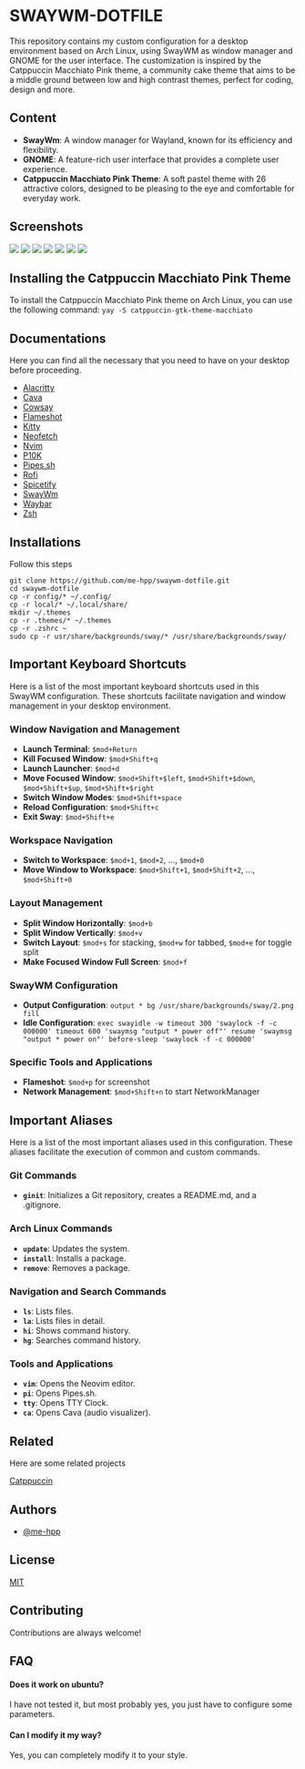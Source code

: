 # SWAYWM-DOTFILE

This repository contains my custom configuration for a desktop environment based on Arch Linux, using SwayWM as window manager and GNOME for the user interface. The customization is inspired by the Catppuccin Macchiato Pink theme, a community cake theme that aims to be a middle ground between low and high contrast themes, perfect for coding, design and more.

## Content

- **SwayWm**: A window manager for Wayland, known for its efficiency and flexibility.
- **GNOME**: A feature-rich user interface that provides a complete user experience.
- **Catppuccin Macchiato Pink Theme**: A soft pastel theme with 26 attractive colors, designed to be pleasing to the eye and comfortable for everyday work.

## Screenshots

<img src="https://github.com/me-hpp/swaywm-dotfile/assets/122117784/33faeef9-a9d2-4966-80ab-75f7dc53212b"/>
<img src="https://github.com/me-hpp/swaywm-dotfile/assets/122117784/43046026-eff5-4263-a644-06bbdf9400b6"/>
<img src="https://github.com/me-hpp/swaywm-dotfile/assets/122117784/e9fa3dc7-8bb7-446f-8236-4d9b5ddf6d88"/>
<img src="https://github.com/me-hpp/swaywm-dotfile/assets/122117784/110811db-7665-4164-a796-240c0761caba"/>
<img src="https://github.com/me-hpp/swaywm-dotfile/assets/122117784/8ab899ce-5d58-446b-b329-2c3fe084861d"/>
<img src="https://github.com/me-hpp/swaywm-dotfile/assets/122117784/7b682cc0-e6f1-44a8-814c-3ed100fab897"/>
<img src="https://github.com/me-hpp/swaywm-dotfile/assets/122117784/7f6334c1-ee99-4b78-95a4-8a9da3ec5e64"/>

## Installing the Catppuccin Macchiato Pink Theme

To install the Catppuccin Macchiato Pink theme on Arch Linux, you can use the following command:
`yay -S catppuccin-gtk-theme-macchiato`

## Documentations

Here you can find all the necessary that you need to have on your desktop before proceeding.

- [Alacritty](https://github.com/alacritty/alacritty/blob/master/INSTALL.md)
- [Cava](https://github.com/karlstav/cava)
- [Cowsay](https://github.com/piuccio/cowsay)
- [Flameshot](https://aur.archlinux.org/flameshot-git.git)
- [Kitty](https://github.com/kovidgoyal/kitty/)
- [Neofetch](https://github.com/dylanaraps/neofetch)
- [Nvim](https://github.com/neovim/neovim/blob/master/INSTALL.md)
- [P10K](https://github.com/romkatv/powerlevel10k)
- [Pipes.sh](https://github.com/pipeseroni/pipes.sh)
- [Rofi](https://github.com/davatorium/rofi/blob/next/INSTALL.md)
- [Spicetify](https://spicetify.app/docs/advanced-usage/installation/)
- [SwayWm](https://github.com/swaywm/sway)
- [Waybar](https://github.com/Alexays/Waybar)
- [Zsh](https://github.com/ohmyzsh/ohmyzsh)

## Installations

Follow this steps

```
git clone https://github.com/me-hpp/swaywm-dotfile.git
cd swaywm-dotfile
cp -r config/* ~/.config/
cp -r local/* ~/.local/share/
mkdir ~/.themes
cp -r .themes/* ~/.themes
cp -r .zshrc ~
sudo cp -r usr/share/backgrounds/sway/* /usr/share/backgrounds/sway/
```

## Important Keyboard Shortcuts

Here is a list of the most important keyboard shortcuts used in this SwayWM configuration. These shortcuts facilitate navigation and window management in your desktop environment.

### Window Navigation and Management

- **Launch Terminal**: `$mod+Return`
- **Kill Focused Window**: `$mod+Shift+q`
- **Launch Launcher**: `$mod+d`
- **Move Focused Window**: `$mod+Shift+$left`, `$mod+Shift+$down`, `$mod+Shift+$up`, `$mod+Shift+$right`
- **Switch Window Modes**: `$mod+Shift+space`
- **Reload Configuration**: `$mod+Shift+c`
- **Exit Sway**: `$mod+Shift+e`

### Workspace Navigation

- **Switch to Workspace**: `$mod+1`, `$mod+2`, ..., `$mod+0`
- **Move Window to Workspace**: `$mod+Shift+1`, `$mod+Shift+2`, ..., `$mod+Shift+0`

### Layout Management

- **Split Window Horizontally**: `$mod+b`
- **Split Window Vertically**: `$mod+v`
- **Switch Layout**: `$mod+s` for stacking, `$mod+w` for tabbed, `$mod+e` for toggle split
- **Make Focused Window Full Screen**: `$mod+f`

### SwayWM Configuration

- **Output Configuration**: `output * bg /usr/share/backgrounds/sway/2.png fill`
- **Idle Configuration**: `exec swayidle -w timeout 300 'swaylock -f -c 000000' timeout 600 'swaymsg "output * power off"' resume 'swaymsg "output * power on"' before-sleep 'swaylock -f -c 000000'`

### Specific Tools and Applications

- **Flameshot**: `$mod+p` for screenshot
- **Network Management**: `$mod+Shift+n` to start NetworkManager

## Important Aliases

Here is a list of the most important aliases used in this configuration. These aliases facilitate the execution of common and custom commands.

### Git Commands

- **`ginit`**: Initializes a Git repository, creates a README.md, and a .gitignore.

### Arch Linux Commands

- **`update`**: Updates the system.
- **`install`**: Installs a package.
- **`remove`**: Removes a package.

### Navigation and Search Commands

- **`ls`**: Lists files.
- **`la`**: Lists files in detail.
- **`hi`**: Shows command history.
- **`hg`**: Searches command history.

### Tools and Applications

- **`vim`**: Opens the Neovim editor.
- **`pi`**: Opens Pipes.sh.
- **`tty`**: Opens TTY Clock.
- **`ca`**: Opens Cava (audio visualizer).

## Related

Here are some related projects

[Catppuccin](https://github.com/catppuccin/catppuccin)

## Authors

- [@me-hpp](https://www.github.com/me-hpp)

## License

[MIT](https://choosealicense.com/licenses/mit/)

## Contributing

Contributions are always welcome!

## FAQ

#### Does it work on ubuntu?

I have not tested it, but most probably yes, you just have to configure some parameters.

#### Can I modify it my way?

Yes, you can completely modify it to your style.
